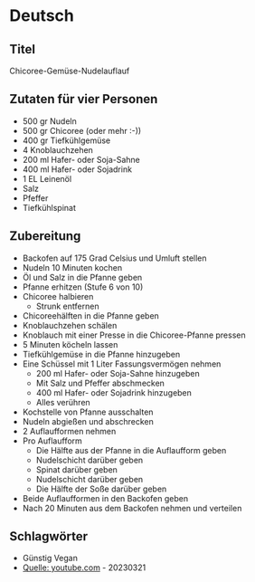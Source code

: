 # Deutsch

## Titel

Chicoree-Gemüse-Nudelauflauf

## Zutaten für vier Personen

* 500 gr Nudeln
* 500 gr Chicoree (oder mehr :-))
* 400 gr Tiefkühlgemüse
* 4 Knoblauchzehen
* 200 ml Hafer- oder Soja-Sahne
* 400 ml Hafer- oder Sojadrink
* 1 EL Leinenöl
* Salz
* Pfeffer
* Tiefkühlspinat

## Zubereitung

* Backofen auf 175 Grad Celsius und Umluft stellen
* Nudeln 10 Minuten kochen
* Öl und Salz in die Pfanne geben
* Pfanne erhitzen (Stufe 6 von 10)
* Chicoree halbieren
  * Strunk entfernen
* Chicoreehälften in die Pfanne geben
* Knoblauchzehen schälen
* Knoblauch mit einer Presse in die Chicoree-Pfanne pressen
* 5 Minuten köcheln lassen
* Tiefkühlgemüse in die Pfanne hinzugeben
* Eine Schüssel mit 1 Liter Fassungsvermögen nehmen
  * 200 ml Hafer- oder Soja-Sahne hinzugeben
  * Mit Salz und Pfeffer abschmecken
  * 400 ml Hafer- oder Sojadrink hinzugeben
  * Alles verühren
* Kochstelle von Pfanne ausschalten
* Nudeln abgießen und abschrecken
* 2 Auflaufformen nehmen
* Pro Auflaufform
  * Die Hälfte aus der Pfanne in die Auflaufform geben
  * Nudelschicht darüber geben
  * Spinat darüber geben
  * Nudelschicht darüber geben
  * Die Hälfte der Soße darüber geben
* Beide Auflaufformen in den Backofen geben
* Nach 20 Minuten aus dem Backofen nehmen und verteilen

## Schlagwörter

* Günstig Vegan
* [Quelle: youtube.com](https://www.youtube.com/watch?v=BXluXNrH3HU) - 20230321

